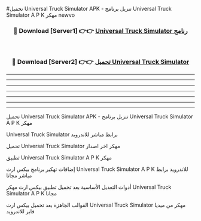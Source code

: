 #تحميل Universal Truck Simulator APK - تنزيل برنامج Universal Truck Simulator A P K مهكر newvo 



<div align="center">
<h3>🔴 Download [Server1] 👉👉 <a href="https://apkdownload10.web.app/?title=Universal Truck Simulator">Universal Truck Simulator رنامج</a></h3><br>

<h3>🔴 Download [Server2] 👉👉 <a href="https://apkdownload10.web.app/?title=Universal Truck Simulator">تحميل Universal Truck Simulator </a></h3>
</div>


----------------------------------------------------------

----------------------------------------------------------

----------------------------------------------------------

----------------------------------------------------------

----------------------------------------------------------

----------------------------------------------------------

----------------------------------------------------------

تحميل Universal Truck Simulator APK - تنزيل برنامج Universal Truck Simulator A P K مهكر

Universal Truck Simulator برابط مباشر للاندرويد

تحميل Universal Truck Simulator مهكر اخر اصدار

تطبيق Universal Truck Simulator A P K مهكر

إضافات تهكير برنامج بيكس ارت Universal Truck Simulator A P K للاندرويد برابط مباشر مجانا

أدوات التعديل الأساسية بعد تحميل تطبيق بيكس ارت مهكر Universal Truck Simulator A P K مجانا

القوالب الجاهزة بعد تحميل بيكس ارت Universal Truck Simulator مهكر من ميديا فاير للاندرويد


